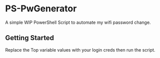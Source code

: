 # PS-PwGenerator

A simple WIP PowerShell Script to automate my wifi password change.

## Getting Started
Replace the Top variable values with your login creds then run the script.
